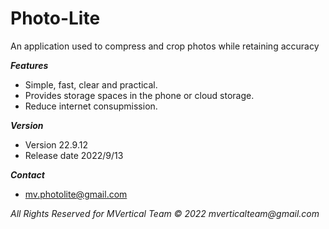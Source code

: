 # Photo-Lite
An application used to compress and crop photos while retaining accuracy


_**Features**_
- Simple, fast, clear and practical.
- Provides storage spaces in the phone or cloud storage.
- Reduce internet consupmission.


_**Version**_
- Version 22.9.12
- Release date 2022/9/13


_**Contact**_
- mv.photolite@gmail.com


_All Rights Reserved for MVertical Team © 2022 mverticalteam@gmail.com_
